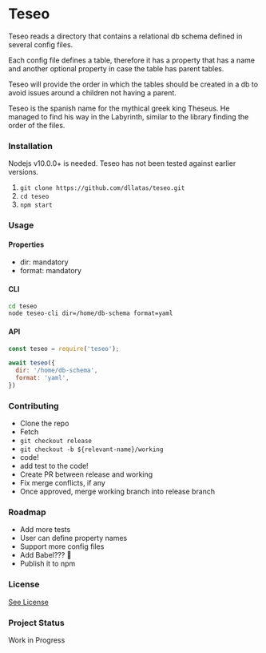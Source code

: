 # Teseo
 
Teseo reads a directory that contains a relational db schema defined in several config files. 

Each config file defines a table, therefore it has a property that has a name and another optional 
property in case the table has parent tables.

Teseo will provide the order in which the tables should be created in a db to avoid issues around
a children not having a parent.

Teseo is the spanish name for the mythical greek king Theseus. He managed to find his way in the 
Labyrinth, similar to the library finding the order of the files.

### Installation

Nodejs v10.0.0+ is needed. Teseo has not been tested against earlier versions.

1. `git clone https://github.com/dllatas/teseo.git`
2. `cd teseo`
3. `npm start`

### Usage

#### Properties
- dir: mandatory
- format: mandatory

#### CLI
```bash
cd teseo
node teseo-cli dir=/home/db-schema format=yaml

```

#### API
```javascript
const teseo = require('teseo');

await teseo({
  dir: '/home/db-schema',
  format: 'yaml',
})

```
 
### Contributing
- Clone the repo
- Fetch
- `git checkout release`
- `git checkout -b ${relevant-name}/working`
- code!
- add test to the code!
- Create PR between release and working
- Fix merge conflicts, if any
- Once approved, merge working branch into release branch

### Roadmap
- Add more tests
- User can define property names
- Support more config files
- Add Babel??? :thinking:
- Publish it to npm

### License
[See License](/LICENSE)

### Project Status
Work in Progress
